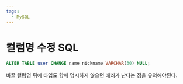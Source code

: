 ```yaml
---
tags:
  - MySQL
---
```

# 컬럼명 수정 SQL

```sql
ALTER TABLE user CHANGE name nickname VARCHAR(30) NULL;
```

바꿀 컬럼명 뒤에 타입도 함께 명시하지 않으면 에러가 난다는 점을 유의해야된다.